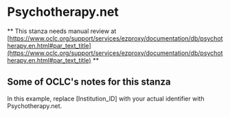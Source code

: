 # Psychotherapy.net
** This stanza needs manual review at [https://www.oclc.org/support/services/ezproxy/documentation/db/psychotherapy.en.html#par_text_title](https://www.oclc.org/support/services/ezproxy/documentation/db/psychotherapy.en.html#par_text_title) **

## Some of OCLC's notes for this stanza

In this example, replace [Institution_ID] with your actual identifier with Psychotherapy.net.
